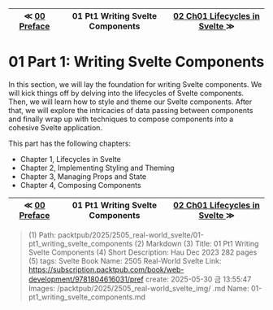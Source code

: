 
| ≪ [ 00 Preface ](/packtpub/2025/2505_real-world_svelte/00_preface) | 01 Pt1 Writing Svelte Components | [ 02 Ch01 Lifecycles in Svelte ](/packtpub/2025/2505_real-world_svelte/02_ch01_lifecycles_in_svelte) ≫ |
|:----:|:----:|:----:|

# 01 Part 1: Writing Svelte Components

In this section, we will lay the foundation for writing Svelte components. We will kick things off by delving into the lifecycles of Svelte components. Then, we will learn how to style and theme our Svelte components. After that, we will explore the intricacies of data passing between components and finally wrap up with techniques to compose components into a cohesive Svelte application.

This part has the following chapters:

- Chapter 1, Lifecycles in Svelte
- Chapter 2, Implementing Styling and Theming
- Chapter 3, Managing Props and State
- Chapter 4, Composing Components



| ≪ [ 00 Preface ](/packtpub/2025/2505_real-world_svelte/00_preface) | 01 Pt1 Writing Svelte Components | [ 02 Ch01 Lifecycles in Svelte ](/packtpub/2025/2505_real-world_svelte/02_ch01_lifecycles_in_svelte) ≫ |
|:----:|:----:|:----:|

> (1) Path: packtpub/2025/2505_real-world_svelte/01-pt1_writing_svelte_components
> (2) Markdown
> (3) Title: 01 Pt1 Writing Svelte Components
> (4) Short Description: Hau Dec 2023 282 pages
> (5) tags: Svelte
> Book Name: 2505 Real-World Svelte
> Link: https://subscription.packtpub.com/book/web-development/9781804616031/pref
> create: 2025-05-30 금 13:55:47
> Images: /packtpub/2025/2505_real-world_svelte_img/
> .md Name: 01-pt1_writing_svelte_components.md

